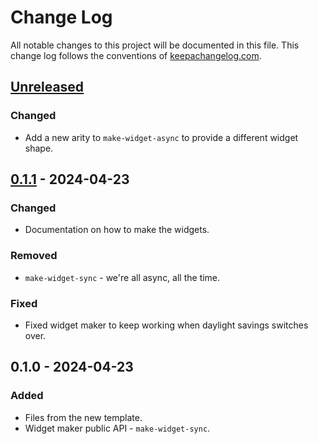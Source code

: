 # Change Log
All notable changes to this project will be documented in this file. This change log follows the conventions of [keepachangelog.com](http://keepachangelog.com/).

## [Unreleased]
### Changed
- Add a new arity to `make-widget-async` to provide a different widget shape.

## [0.1.1] - 2024-04-23
### Changed
- Documentation on how to make the widgets.

### Removed
- `make-widget-sync` - we're all async, all the time.

### Fixed
- Fixed widget maker to keep working when daylight savings switches over.

## 0.1.0 - 2024-04-23
### Added
- Files from the new template.
- Widget maker public API - `make-widget-sync`.

[Unreleased]: https://sourcehost.site/your-name/a-simple-http-api/compare/0.1.1...HEAD
[0.1.1]: https://sourcehost.site/your-name/a-simple-http-api/compare/0.1.0...0.1.1
